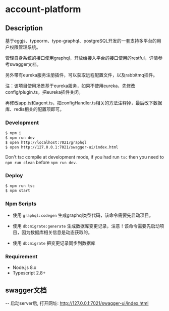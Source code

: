 # account-platform

## Description

基于eggjs、typeorm、type-graphql、postgreSQL开发的一套支持多平台的用户权限管理系统。

管理自身系统的接口使用graphql，开放给接入平台的接口使用的restful，详情参考swagger文档。

另外带有eureka服务注册插件，可以获取远程配置文件，以及rabbitmq插件。

注：该项目使用场景基于eureka服务，如果不使用eureka，先修改config/plugin.ts，把eureka插件关闭。

再修改app.ts和agent.ts，把configHandler.ts相关的方法注释掉，最后改下数据库、redis相关的配置项即可。

### Development

```bash
$ npm i
$ npm run dev
$ open http://localhost:7021/graphql
$ open http://127.0.0.1:7021/swagger-ui/index.html
```

Don't tsc compile at development mode, if you had run `tsc` then you need to `npm run clean` before `npm run dev`.

### Deploy

```bash
$ npm run tsc
$ npm start
```

### Npm Scripts

- 使用 `graphql:codegen` 生成graphql类型代码，该命令需要先启动项目。

- 使用 `db:migrate:generate` 生成数据库变更记录，注意！该命令需要先启动项目，因为数据库相关信息是动态获取的。

- 使用 `db:migrate` 把变更记录同步到数据库


### Requirement

- Node.js 8.x
- Typescript 2.8+


## swagger文档
-- 启动server后, 打开网址: http://127.0.0.1:7021/swagger-ui/index.html

